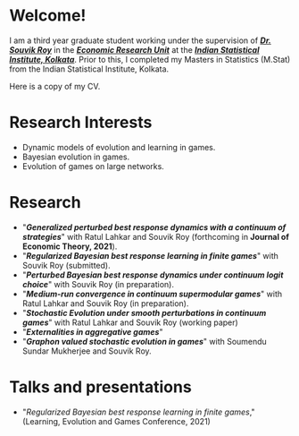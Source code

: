 # Welcome!
I am a third year graduate student working under the supervision of [**_Dr. Souvik Roy_**](https://souvikroy.weebly.com/) in the [**_Economic Research Unit_**](https://www.isical.ac.in/units/economic-research-unit) at the [**_Indian Statistical Institute, Kolkata_**](https://www.isical.ac.in/). Prior to this, I completed my Masters in Statistics (M.Stat) from the Indian Statistical Institute, Kolkata.

Here is a copy of my CV.

# Research Interests
- Dynamic models of evolution and learning in games.
- Bayesian evolution in games.
- Evolution of games on large networks.

# Research
- "_**Generalized perturbed best response dynamics with a continuum of strategies**_" with Ratul Lahkar and Souvik Roy (forthcoming in **Journal of Economic Theory, 2021**).
- "_**Regularized Bayesian best response learning in finite games**_" with Souvik Roy (submitted).
- "_**Perturbed Bayesian best response dynamics under continuum logit choice**_" with Souvik Roy (in preparation).
- "_**Medium-run convergence in continuum supermodular games**_" with Ratul Lahkar and Souvik Roy (in preparation).
- "_**Stochastic Evolution under smooth perturbations in continuum games**_" with Ratul Lahkar and Souvik Roy (working paper)
- "_**Externalities in aggregative games**_"
- "_**Graphon valued stochastic evolution in games**_" with Soumendu Sundar Mukherjee and Souvik Roy.

# Talks and presentations
- "_Regularized Bayesian best response learning in finite games_," (Learning, Evolution and Games Conference, 2021)
